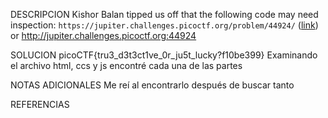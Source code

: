 DESCRIPCION
Kishor Balan tipped us off that the following code may need inspection: `https://jupiter.challenges.picoctf.org/problem/44924/` ([link](https://jupiter.challenges.picoctf.org/problem/44924/)) or http://jupiter.challenges.picoctf.org:44924

SOLUCION
picoCTF{tru3_d3t3ct1ve_0r_ju5t_lucky?f10be399}
Examinando el archivo html, ccs y js encontré cada una de las partes

NOTAS ADICIONALES
Me reí al encontrarlo después de buscar tanto

REFERENCIAS
